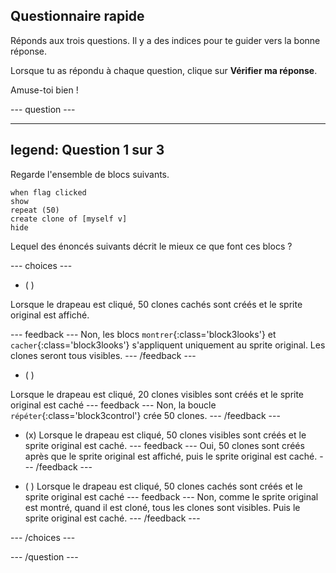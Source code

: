 ## Questionnaire rapide

Réponds aux trois questions. Il y a des indices pour te guider vers la bonne réponse.

Lorsque tu as répondu à chaque question, clique sur **Vérifier ma réponse**.

Amuse-toi bien !

--- question ---

---
legend: Question 1 sur 3
---

Regarde l'ensemble de blocs suivants.

```blocks3
when flag clicked
show
repeat (50)
create clone of [myself v]
hide
```

Lequel des énoncés suivants décrit le mieux ce que font ces blocs ?

--- choices ---

- ( )

Lorsque le drapeau est cliqué, 50 clones cachés sont créés et le sprite original est affiché.

  --- feedback --- Non, les blocs `montrer`{:class='block3looks'} et `cacher`{:class='block3looks'} s'appliquent uniquement au sprite original. Les clones seront tous visibles. --- /feedback ---

- ( )

Lorsque le drapeau est cliqué, 20 clones visibles sont créés et le sprite original est caché --- feedback --- Non, la boucle `répéter`{:class='block3control'} crée 50 clones. --- /feedback ---

- (x) Lorsque le drapeau est cliqué, 50 clones visibles sont créés et le sprite original est caché. --- feedback --- Oui, 50 clones sont créés après que le sprite original est affiché, puis le sprite original est caché. --- /feedback ---

- ( ) Lorsque le drapeau est cliqué, 50 clones cachés sont créés et le sprite original est caché --- feedback --- Non, comme le sprite original est montré, quand il est cloné, tous les clones sont visibles. Puis le sprite original est caché. --- /feedback ---

--- /choices ---

--- /question ---
